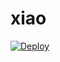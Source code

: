 # xiao
[![Deploy](https://www.herokucdn.com/deploy/button.png)](https://dashboard.heroku.com/new?template=https://github.com/herghrt/xiao)
